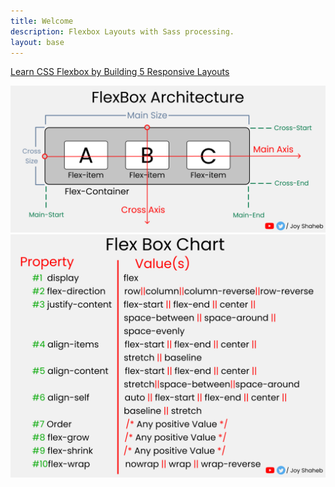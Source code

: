```yaml
---
title: Welcome
description: Flexbox Layouts with Sass processing.
layout: base
---
```

[Learn CSS Flexbox by Building 5 Responsive Layouts](https://www.freecodecamp.org/news/learn-flexbox-build-5-layouts/)

![Flexbox Architecture](assets/images/flexbox-architecture.png)
![Flexbox Chart](assets/images/flexbox-chart.png)
